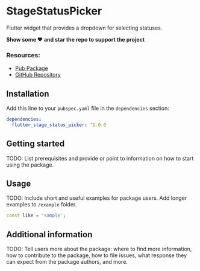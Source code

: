 # StageStatusPicker

Flutter widget that provides a dropdown for selecting statuses.

**Show some ❤️ and star the repo to support the project**

### Resources:
- [Pub Package](https://pub.dev/packages/flutter_stage_status_picker)
- [GitHub Repository](https://github.com/DarienRomero/flutter_stage_status_picker)

## Installation

Add this line to your `pubspec.yaml` file in the `dependencies` section:

```yaml
dependencies:
  flutter_stage_status_picker: ^1.0.0
```

## Getting started

TODO: List prerequisites and provide or point to information on how to
start using the package.

## Usage

TODO: Include short and useful examples for package users. Add longer examples
to `/example` folder.

```dart
const like = 'sample';
```

## Additional information

TODO: Tell users more about the package: where to find more information, how to
contribute to the package, how to file issues, what response they can expect
from the package authors, and more.

